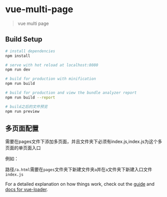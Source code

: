 # vue-multi-page

> vue multi page

## Build Setup

``` bash
# install dependencies
npm install

# serve with hot reload at localhost:8080
npm run dev

# build for production with minification
npm run build

# build for production and view the bundle analyzer report
npm run build --report

# build之后的文件预览
npm run preview

```

## 多页面配置

需要在pages文件下添加多页面，并且文件夹下必须有index.js,index.js为这个多页面的单页面入口

例如：

路径```/a.html```需要在```pages```文件夹下新建文件夹```a```并在```a```文件夹下新建入口文件```index.js```

For a detailed explanation on how things work, check out the [guide](http://vuejs-templates.github.io/webpack/) and [docs for vue-loader](http://vuejs.github.io/vue-loader).
